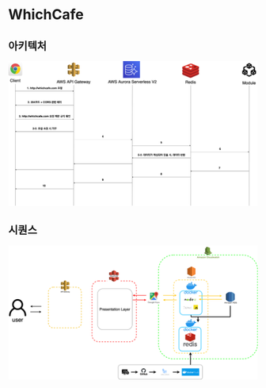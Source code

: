 # WhichCafe

## 아키텍처
![Architecture_whichcafe](https://github.com/devdev2022/WhichCafe/blob/main/Sequence.drawio.png)

## 시퀀스 
![Sequence_whichcafe](https://github.com/devdev2022/WhichCafe/blob/main/Architecture.drawio.png)
